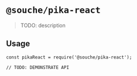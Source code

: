 # `@souche/pika-react`

> TODO: description

## Usage

```
const pikaReact = require('@souche/pika-react');

// TODO: DEMONSTRATE API
```
